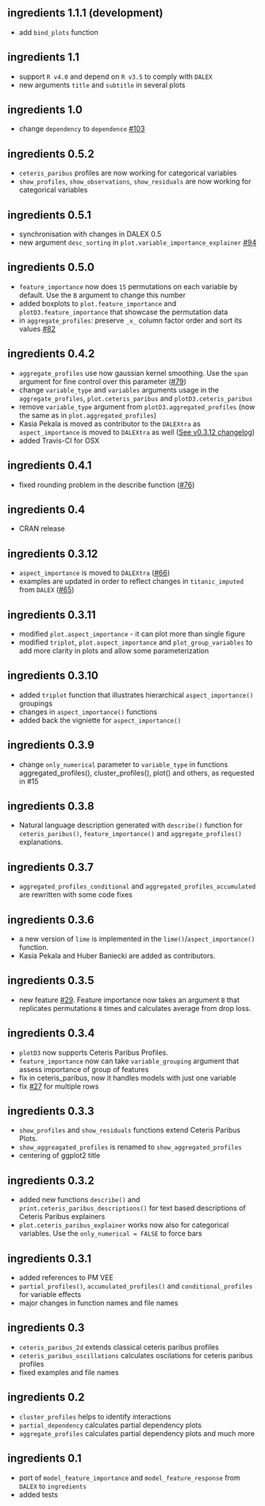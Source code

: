 ingredients 1.1.1 (development)
---------------------------------------------------------------
* add `bind_plots` function

ingredients 1.1
---------------------------------------------------------------
* support `R v4.0` and depend on `R v3.5` to comply with `DALEX`
* new arguments `title` and `subtitle` in several plots

ingredients 1.0
---------------------------------------------------------------
* change `dependency` to `dependence` [#103](https://github.com/ModelOriented/ingredients/issues/103)

ingredients 0.5.2
---------------------------------------------------------------
* `ceteris_paribus` profiles are now working for categorical variables
* `show_profiles`, `show_observations`, `show_residuals` are now working for categorical variables

ingredients 0.5.1
---------------------------------------------------------------
* synchronisation with changes in DALEX 0.5
* new argument `desc_sorting` in `plot.variable_importance_explainer` [#94](https://github.com/ModelOriented/ingredients/issues/94)

ingredients 0.5.0
---------------------------------------------------------------
* `feature_importance` now does `15` permutations on each variable by default. Use the `B` argument to change this number
* added boxplots to `plot.feature_importance` and `plotD3.feature_importance` that showcase the permutation data
* in `aggregate_profiles`: preserve `_x_` column factor order and sort its values [#82](https://github.com/ModelOriented/ingredients/issues/82)

ingredients 0.4.2
---------------------------------------------------------------
* `aggregate_profiles` use now gaussian kernel smoothing. Use the `span` argument for fine control over this parameter ([#79](https://github.com/ModelOriented/ingredients/issues/79))
* change `variable_type` and `variables` arguments usage   in the 
`aggregate_profiles`, `plot.ceteris_paribus` and `plotD3.ceteris_paribus`
* remove `variable_type` argument from `plotD3.aggregated_profiles`
(now the same as in `plot.aggregated_profiles`)
* Kasia Pekala is moved as contributor to the `DALEXtra` as `aspect_importance` is moved to `DALEXtra` as well
([See v0.3.12 changelog](https://modeloriented.github.io/ingredients/news/index.html#ingredients-0-3-12))
* added Travis-CI for OSX

ingredients 0.4.1
---------------------------------------------------------------
* fixed rounding problem in the describe function ([#76](https://github.com/ModelOriented/ingredients/issues/76))

ingredients 0.4
---------------------------------------------------------------
* CRAN release

ingredients 0.3.12
---------------------------------------------------------------
* `aspect_importance` is moved to `DALEXtra` ([#66](https://github.com/ModelOriented/ingredients/issues/66))
* examples are updated in order to reflect changes in `titanic_imputed` from `DALEX` ([#65](https://github.com/ModelOriented/ingredients/issues/65))


ingredients 0.3.11
---------------------------------------------------------------
* modified `plot.aspect_importance` - it can plot more than single figure  
* modified `triplot`, `plot.aspect_importance` and `plot_group_variables` to add more clarity in plots and allow some parameterization


ingredients 0.3.10
---------------------------------------------------------------
* added `triplot` function that illustrates hierarchical `aspect_importance()` groupings
* changes in `aspect_importance()` functions
* added back the vigniette for `aspect_importance()`

ingredients 0.3.9
---------------------------------------------------------------
* change `only_numerical` parameter to `variable_type` in functions aggregated_profiles(),
cluster_profiles(), plot() and others, as requested in #15

ingredients 0.3.8
----------------------------------------------------------------
* Natural language description generated with `describe()` function for `ceteris_paribus()`, `feature_importance()` and `aggregate_profiles()` explanations. 


ingredients 0.3.7
----------------------------------------------------------------
* `aggregated_profiles_conditional` and `aggregated_profiles_accumulated` are rewritten with some code fixes

ingredients 0.3.6
----------------------------------------------------------------
* a new version of `lime` is implemented in the `lime()`/`aspect_importance()` function.
* Kasia Pekala and Huber Baniecki are added as contributors.

ingredients 0.3.5
----------------------------------------------------------------
* new feature [#29](https://github.com/ModelOriented/ingredients/issues/29). Feature importance now takes an argument `B` that replicates permutations `B` times and calculates average from drop loss.

ingredients 0.3.4
----------------------------------------------------------------
* `plotD3` now supports Ceteris Paribus Profiles.
* `feature_importance` now can take `variable_grouping` argument that assess importance of group of features
* fix in ceteris_paribus, now it handles models with just one variable
* fix [#27](https://github.com/ModelOriented/ingredients/issues/27) for multiple rows 

ingredients 0.3.3
----------------------------------------------------------------
* `show_profiles` and `show_residuals` functions extend Ceteris Paribus Plots.
* `show_aggreagated_profiles` is renamed to `show_aggregated_profiles`
* centering of ggplot2 title

ingredients 0.3.2
----------------------------------------------------------------
* added new functions `describe()` and `print.ceteris_paribus_descriptions()` for text based descriptions of Ceteris Paribus explainers
* `plot.ceteris_paribus_explainer` works now also for categorical variables. Use the `only_numerical = FALSE` to force bars

ingredients 0.3.1
----------------------------------------------------------------
* added references to PM VEE
* `partial_profiles()`, `accumulated_profiles()` and `conditional_profiles` for variable effects
* major changes in function names and file names

ingredients 0.3
----------------------------------------------------------------
* `ceteris_paribus_2d` extends classical ceteris paribus profiles
* `ceteris_paribus_oscillations` calculates oscilations for ceteris paribus profiles
* fixed examples and file names

ingredients 0.2
----------------------------------------------------------------
* `cluster_profiles` helps to identify interactions
* `partial_dependency` calculates partial dependency plots
* `aggregate_profiles` calculates partial dependency plots and much more

ingredients 0.1
----------------------------------------------------------------
* port of `model_feature_importance` and `model_feature_response` from `DALEX` to `ingredients`
* added tests
